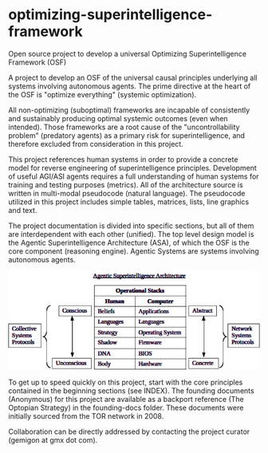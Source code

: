 # optimizing-superintelligence-framework
Open source project to develop a universal Optimizing Superintelligence Framework (OSF)

A project to develop an OSF of the universal causal principles underlying all systems involving autonomous agents. The prime directive at the heart of the OSF is "optimize everything" (systemic optimization).

All non-optimizing (suboptimal) frameworks are incapable of consistently and sustainably producing optimal systemic outcomes (even when intended). Those frameworks are a root cause of the "uncontrollability problem" (predatory agents) as a primary risk for superintelligence, and therefore excluded from consideration in this project.

This project references human systems in order to provide a concrete model for reverse engineering of superintelligence principles. Development of useful AGI/ASI agents requires a full understanding of human systems for training and testing purposes (metrics). All of the architecture source is written in multi-modal pseudocode (natural language). The pseudocode utilized in this project includes simple tables, matrices, lists, line graphics and text.

The project documentation is divided into specific sections, but all of them are interdependent with each other (unified). The top level design model is the Agentic Superintelligence Architecture (ASA), of which the OSF is the core component (reasoning engine). Agentic Systems are systems involving autonomous agents.  

<img src="Module00/assets/human-computer-asa.png">

To get up to speed quickly on this project, start with the core principles contained in the beginning sections (see INDEX). The founding documents (Anonymous) for this project are available as a backport reference (The Optopian Strategy) in the founding-docs folder. These documents were initially sourced from the TOR network in 2008.  

Collaboration can be directly addressed by contacting the project curator (gemigon at gmx dot com).
